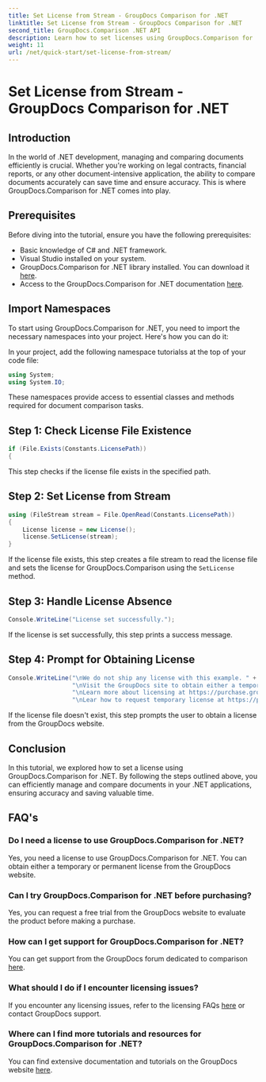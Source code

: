 ```yaml
---
title: Set License from Stream - GroupDocs Comparison for .NET
linktitle: Set License from Stream - GroupDocs Comparison for .NET
second_title: GroupDocs.Comparison .NET API
description: Learn how to set licenses using GroupDocs.Comparison for .NET efficiently. Ensure document accuracy and save time with this tutorial.
weight: 11
url: /net/quick-start/set-license-from-stream/
---
```


# Set License from Stream - GroupDocs Comparison for .NET

## Introduction
In the world of .NET development, managing and comparing documents efficiently is crucial. Whether you're working on legal contracts, financial reports, or any other document-intensive application, the ability to compare documents accurately can save time and ensure accuracy. This is where GroupDocs.Comparison for .NET comes into play. 
## Prerequisites
Before diving into the tutorial, ensure you have the following prerequisites:
- Basic knowledge of C# and .NET framework.
- Visual Studio installed on your system.
- GroupDocs.Comparison for .NET library installed. You can download it [here](https://releases.groupdocs.com/comparison/net/).
- Access to the GroupDocs.Comparison for .NET documentation [here](https://tutorials.groupdocs.com/comparison/net/).

## Import Namespaces
To start using GroupDocs.Comparison for .NET, you need to import the necessary namespaces into your project. Here's how you can do it:

In your project, add the following namespace tutorialss at the top of your code file:
```csharp
using System;
using System.IO;
```
These namespaces provide access to essential classes and methods required for document comparison tasks.

## Step 1: Check License File Existence
```csharp
if (File.Exists(Constants.LicensePath))
{
```
This step checks if the license file exists in the specified path.
## Step 2: Set License from Stream
```csharp
using (FileStream stream = File.OpenRead(Constants.LicensePath))
{
    License license = new License();
    license.SetLicense(stream);
}
```
If the license file exists, this step creates a file stream to read the license file and sets the license for GroupDocs.Comparison using the `SetLicense` method.
## Step 3: Handle License Absence
```csharp
Console.WriteLine("License set successfully.");
```
If the license is set successfully, this step prints a success message.
## Step 4: Prompt for Obtaining License
```csharp
Console.WriteLine("\nWe do not ship any license with this example. " +
                  "\nVisit the GroupDocs site to obtain either a temporary or permanent license. " +
                  "\nLearn more about licensing at https://purchase.groupdocs.com/faqs/licensing. " +
                  "\nLear how to request temporary license at https://purchase.groupdocs.com/temporary-license.");
```
If the license file doesn't exist, this step prompts the user to obtain a license from the GroupDocs website.

## Conclusion
In this tutorial, we explored how to set a license using GroupDocs.Comparison for .NET. By following the steps outlined above, you can efficiently manage and compare documents in your .NET applications, ensuring accuracy and saving valuable time.
## FAQ's
### Do I need a license to use GroupDocs.Comparison for .NET?
Yes, you need a license to use GroupDocs.Comparison for .NET. You can obtain either a temporary or permanent license from the GroupDocs website.
### Can I try GroupDocs.Comparison for .NET before purchasing?
Yes, you can request a free trial from the GroupDocs website to evaluate the product before making a purchase.
### How can I get support for GroupDocs.Comparison for .NET?
You can get support from the GroupDocs forum dedicated to comparison [here](https://forum.groupdocs.com/c/comparison/12).
### What should I do if I encounter licensing issues?
If you encounter any licensing issues, refer to the licensing FAQs [here](https://purchase.groupdocs.com/faqs/licensing) or contact GroupDocs support.
### Where can I find more tutorials and resources for GroupDocs.Comparison for .NET?
You can find extensive documentation and tutorials on the GroupDocs website [here](https://tutorials.groupdocs.com/comparison/net/).
